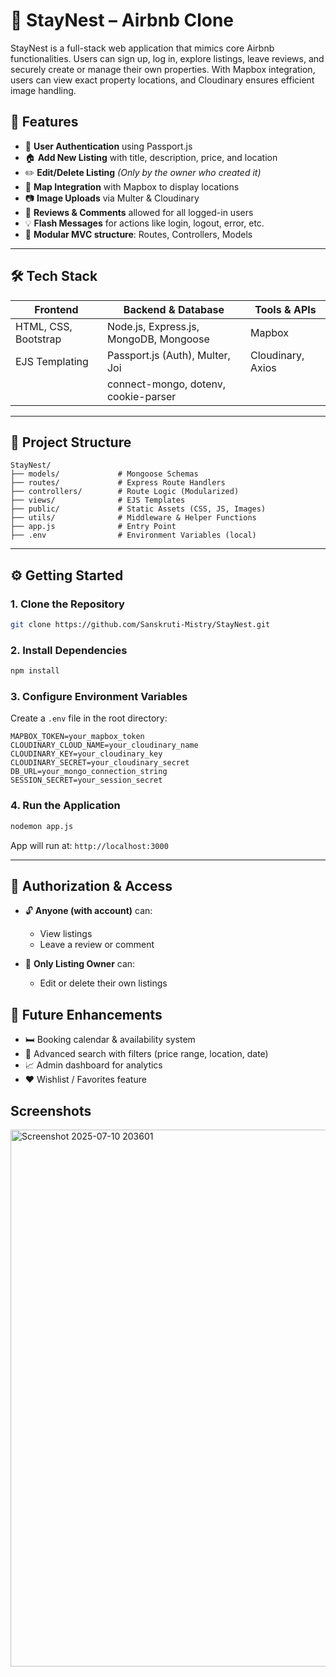 # 🏡 StayNest – Airbnb Clone

StayNest is a full-stack web application that mimics core Airbnb functionalities. Users can sign up, log in, explore listings, leave reviews, and securely create or manage their own properties. With Mapbox integration, users can view exact property locations, and Cloudinary ensures efficient image handling.

## 🌟 Features

* 🔐 **User Authentication** using Passport.js
* 🏠 **Add New Listing** with title, description, price, and location
* ✏️ **Edit/Delete Listing** *(Only by the owner who created it)*
* 🧭 **Map Integration** with Mapbox to display locations
* 📷 **Image Uploads** via Multer & Cloudinary
* 💬 **Reviews & Comments** allowed for all logged-in users
* 💡 **Flash Messages** for actions like login, logout, error, etc.
* 🔧 **Modular MVC structure**: Routes, Controllers, Models

---

## 🛠 Tech Stack

| Frontend             | Backend & Database                     | Tools & APIs      |
| -------------------- | -------------------------------------- | ----------------- |
| HTML, CSS, Bootstrap | Node.js, Express.js, MongoDB, Mongoose | Mapbox            |
| EJS Templating       | Passport.js (Auth), Multer, Joi        | Cloudinary, Axios |
|                      | connect-mongo, dotenv, cookie-parser   |                   |

---

## 📁 Project Structure

```
StayNest/
├── models/             # Mongoose Schemas
├── routes/             # Express Route Handlers
├── controllers/        # Route Logic (Modularized)
├── views/              # EJS Templates
├── public/             # Static Assets (CSS, JS, Images)
├── utils/              # Middleware & Helper Functions
├── app.js              # Entry Point
├── .env                # Environment Variables (local)
```

---

## ⚙️ Getting Started

### 1. Clone the Repository

```bash
git clone https://github.com/Sanskruti-Mistry/StayNest.git
```

### 2. Install Dependencies

```bash
npm install
```

### 3. Configure Environment Variables

Create a `.env` file in the root directory:

```env
MAPBOX_TOKEN=your_mapbox_token
CLOUDINARY_CLOUD_NAME=your_cloudinary_name
CLOUDINARY_KEY=your_cloudinary_key
CLOUDINARY_SECRET=your_cloudinary_secret
DB_URL=your_mongo_connection_string
SESSION_SECRET=your_session_secret
```

### 4. Run the Application

```bash
nodemon app.js
```

App will run at: `http://localhost:3000`

---

## 🔐 Authorization & Access

* 🔓 **Anyone (with account)** can:

  * View listings
  * Leave a review or comment

* 🔐 **Only Listing Owner** can:

  * Edit or delete their own listings


## 🧠 Future Enhancements

* 🛏 Booking calendar & availability system
* 📌 Advanced search with filters (price range, location, date)
* 📈 Admin dashboard for analytics
* ❤️ Wishlist / Favorites feature

## Screenshots
<img width="1891" height="859" alt="Screenshot 2025-07-10 203601" src="https://github.com/user-attachments/assets/dfcdf348-485d-43f8-bd65-408b0b4575f1" />
